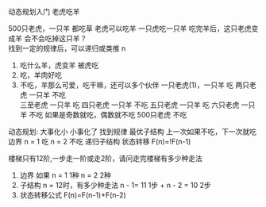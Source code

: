 动态规划入门
老虎吃羊  

500只老虎，一只羊
都吃草 
老虎可以吃羊 一只虎吃一只羊 
吃完羊后，这只老虎变成羊
会不会吃掉这只羊？     
找到一定的规律后，可以递归或类推
   n
1. 吃什么羊，虎变羊 被虎吃
2. 吃，羊肉好吃 
3. 不吃，羊那么可爱，吃干嘛，还可以多个伙伴
   一只老虎(1)，一只羊 吃
   两只老虎 一只羊  不吃   
   三至老虎 一只羊  吃
   四只老虎 一只羊  不吃
   五只老虎 一只羊  吃
   六只老虎 一只羊  不吃
   如果是奇数就吃，偶数就不吃
   500只老虎 不吃

动态规划: 大事化小 小事化了 找到规律
最优子结构 上一次如果不吃，下一次就吃
边界 n = 1 吃       n = 2 不吃     递归子结构 
状态转移 F(n)=!F(n-1)       


楼梯只有12阶,一步走一阶或走2阶，请问走完楼梯有多少种走法
1. 边界 如果 n = 1   1种   n = 2    2种
2. 子结构  n = 12时，有多少种走法
n - 1= 11 1步 + n - 2 = 10 2步
3. 状态转移公式 
F(n)=F(n-1)+F(n-2) 
